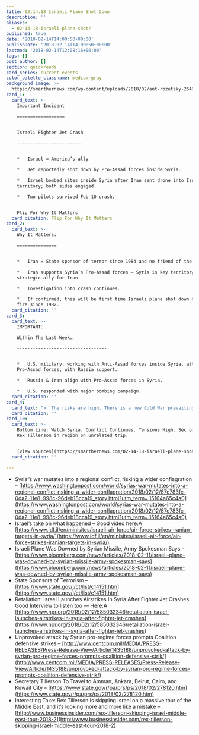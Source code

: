 ```yaml
---
title: 02.14.18 Israeli Plane Shot Down
description: ''
aliases:
  - 02-14-18-israeli-plane-shot/
published: true
date: '2018-02-14T14:00:50+00:00'
publishDate: '2018-02-14T14:00:50+00:00'
lastmod: '2018-02-14T12:08:16+00:00'
tags: []
post_author: []
section: quickreads
card_series: current events
color_palette_classname: medium-gray
background_image: >-
  https://smarthernews.com/wp-content/uploads/2018/02/ant-rozetsky-264641-360x360.jpg
card_1:
  card_text: >-
    Important Incident

    ==================


    Israeli Fighter Jet Crash

    -------------------------


    *   Israel = America’s ally

    *   Jet reportedly shot down by Pro-Assad forces inside Syria.

    *   Israel bombed sites inside Syria after Iran sent drone into Israeli
    territory; both sides engaged.

    *   Two pilots survived Feb 10 crash.


    Flip For Why It Matters
  card_citation: Flip For Why It Matters
card_2:
  card_text: >-
    Why It Matters:

    ===============


    *   Iran = State sponsor of terror since 1984 and no friend of the USA.

    *   Iran supports Syria’s Pro-Assad forces – Syria is key territory &
    strategic ally for Iran.

    *   Investigation into crash continues.

    *   If confirmed, this will be first time Israeli plane shot down by enemy
    fire since 1982.
  card_citation: ''
card_3:
  card_text: >-
    IMPORTANT:  

    Within The Last Week…

    ----------------------------------


    *   U.S. military, working with Anti-Assad forces inside Syria, attacked by
    Pro-Assad forces, with Russia support.

    *   Russia & Iran align with Pro-Assad forces in Syria.

    *   U.S. responded with major bombing campaign.
  card_citation: ''
card_4:
  card_text: "> ‘The risks are high. There is a new Cold War prevailing in Syria and any escalation could pave the way for a regional or international war given the fact that the big powers are directly present on the ground…’\n> \n> Samir Nadir, Levant Institue For Strategic Affairs to Washington Post (2/12/18)"
  card_citation: ''
card_10:
  card_text: >-
    Bottom Line: Watch Syria. Conflict Continues. Tensions High. Sec of State
    Rex Tillerson in region on unrelated trip.


    [view sources](https://smarthernews.com/02-14-18-israeli-plane-shot/)
  card_citation: ''

---
```

*   Syria”s war mutates into a regional conflict, risking a wider conflagration – [https://www.washingtonpost.com/world/syrias-war-mutates-into-a-regional-conflict-risking-a-wider-conflagration/2018/02/12/87c783fc-0da2-11e8-998c-96deb18cca19_story.html?utm_term=.15164a65c4a0](https://www.washingtonpost.com/world/syrias-war-mutates-into-a-regional-conflict-risking-a-wider-conflagration/2018/02/12/87c783fc-0da2-11e8-998c-96deb18cca19_story.html?utm_term=.15164a65c4a0)
*   Israel’s take on what happened – Good video here:A [https://www.idf.il/en/minisites/israeli-air-force/air-force-strikes-iranian-targets-in-syria/](https://www.idf.il/en/minisites/israeli-air-force/air-force-strikes-iranian-targets-in-syria/)
*   Israeli Plane Was Downed by Syrian Missile, Army Spokesman Says – [https://www.bloomberg.com/news/articles/2018-02-11/israeli-plane-was-downed-by-syrian-missile-army-spokesman-says](https://www.bloomberg.com/news/articles/2018-02-11/israeli-plane-was-downed-by-syrian-missile-army-spokesman-says)
*   State Sponsors of Terrorism – [https://www.state.gov/j/ct/list/c14151.htm](https://www.state.gov/j/ct/list/c14151.htm)
*   Retaliation: Israel Launches Airstrikes In Syria After Fighter Jet Crashes: Good Interview to listen too — Here:A [https://www.npr.org/2018/02/12/585032346/retaliation-israel-launches-airstrikes-in-syria-after-fighter-jet-crashes](https://www.npr.org/2018/02/12/585032346/retaliation-israel-launches-airstrikes-in-syria-after-fighter-jet-crashes)
*   Unprovoked attack by Syrian pro-regime forces prompts Coalition defensive strikes – [http://www.centcom.mil/MEDIA/PRESS-RELEASES/Press-Release-View/Article/1435188/unprovoked-attack-by-syrian-pro-regime-forces-prompts-coalition-defensive-strik/](http://www.centcom.mil/MEDIA/PRESS-RELEASES/Press-Release-View/Article/1435188/unprovoked-attack-by-syrian-pro-regime-forces-prompts-coalition-defensive-strik/)
*   Secretary Tillerson To Travel to Amman, Ankara, Beirut, Cairo, and Kuwait City – [https://www.state.gov/r/pa/prs/ps/2018/02/278120.htm](https://www.state.gov/r/pa/prs/ps/2018/02/278120.htm)
*   Interesting Take: Rex Tillerson is skipping Israel on a massive tour of the Middle East, and it’s looking more and more like a mistake – [http://www.businessinsider.com/rex-tillerson-skipping-israel-middle-east-tour-2018-2](http://www.businessinsider.com/rex-tillerson-skipping-israel-middle-east-tour-2018-2)